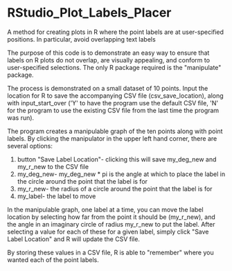 # RStudio_Plot_Labels_Placer
A method for creating plots in R where the point labels are at user-specified positions. In particular, avoid overlapping text labels

The purpose of this code is to demonstrate an easy way to ensure that labels on R plots do not overlap, are visually appealing, and conform to user-specified selections. The only R package required is the "manipulate" package.

The process is demonstrated on a small dataset of 10 points. Input the location for R to save the accompanying CSV file (csv_save_location), along with input_start_over ('Y' to have the program use the default CSV file, 'N' for the program to use the existing CSV file from the last time the program was run). 

The program creates a manipulable graph of the ten points along with point labels. By clicking the manipulator in the upper left hand corner, there are several options:
1. button "Save Label Location"- clicking this will save my_deg_new and my_r_new to the CSV file 
2. my_deg_new- my_deg_new * pi is the angle at which to place the label in the circle around the point that the label is for
3. my_r_new- the radius of a circle around the point that the label is for
4. my_label- the label to move

In the manipulable graph, one label at a time, you can move the label location by selecting how far from the point it should be (my_r_new), and the angle in an imaginary circle of radius my_r_new to put the label. After selecting a value for each of these for a given label, simply click "Save Label Location" and R will update the CSV file.

By storing these values in a CSV file, R is able to "remember" where you wanted each of the point labels. 
